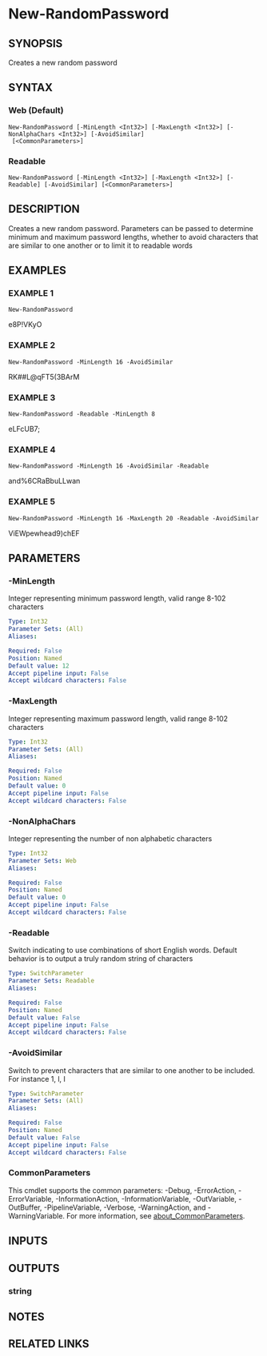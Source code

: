 ﻿---
external help file: PoshFunctions-help.xml
Module Name: poshfunctions
online version: http://code.google.com/apis/chart/infographics/docs/qr_codes.html
schema: 2.0.0
---

# New-RandomPassword

## SYNOPSIS
Creates a new random password

## SYNTAX

### Web (Default)
```
New-RandomPassword [-MinLength <Int32>] [-MaxLength <Int32>] [-NonAlphaChars <Int32>] [-AvoidSimilar]
 [<CommonParameters>]
```

### Readable
```
New-RandomPassword [-MinLength <Int32>] [-MaxLength <Int32>] [-Readable] [-AvoidSimilar] [<CommonParameters>]
```

## DESCRIPTION
Creates a new random password.
Parameters can be passed to determine minimum and maximum password lengths, whether to avoid characters that are similar to one another or to limit it to readable words

## EXAMPLES

### EXAMPLE 1
```
New-RandomPassword
```

e8P!VKyO

### EXAMPLE 2
```
New-RandomPassword -MinLength 16 -AvoidSimilar
```

RK##L@qFT5(3BArM

### EXAMPLE 3
```
New-RandomPassword -Readable -MinLength 8
```

eLFcUB7;

### EXAMPLE 4
```
New-RandomPassword -MinLength 16 -AvoidSimilar -Readable
```

and%6CRaBbuLLwan

### EXAMPLE 5
```
New-RandomPassword -MinLength 16 -MaxLength 20 -Readable -AvoidSimilar
```

ViEWpewhead9)chEF

## PARAMETERS

### -MinLength
Integer representing minimum password length, valid range 8-102 characters

```yaml
Type: Int32
Parameter Sets: (All)
Aliases:

Required: False
Position: Named
Default value: 12
Accept pipeline input: False
Accept wildcard characters: False
```

### -MaxLength
Integer representing maximum password length, valid range 8-102 characters

```yaml
Type: Int32
Parameter Sets: (All)
Aliases:

Required: False
Position: Named
Default value: 0
Accept pipeline input: False
Accept wildcard characters: False
```

### -NonAlphaChars
Integer representing the number of non alphabetic characters

```yaml
Type: Int32
Parameter Sets: Web
Aliases:

Required: False
Position: Named
Default value: 0
Accept pipeline input: False
Accept wildcard characters: False
```

### -Readable
Switch indicating to use combinations of short English words.
Default behavior is to output a truly random string of characters

```yaml
Type: SwitchParameter
Parameter Sets: Readable
Aliases:

Required: False
Position: Named
Default value: False
Accept pipeline input: False
Accept wildcard characters: False
```

### -AvoidSimilar
Switch to prevent characters that are similar to one another to be included.
For instance 1, l, I

```yaml
Type: SwitchParameter
Parameter Sets: (All)
Aliases:

Required: False
Position: Named
Default value: False
Accept pipeline input: False
Accept wildcard characters: False
```

### CommonParameters
This cmdlet supports the common parameters: -Debug, -ErrorAction, -ErrorVariable, -InformationAction, -InformationVariable, -OutVariable, -OutBuffer, -PipelineVariable, -Verbose, -WarningAction, and -WarningVariable. For more information, see [about_CommonParameters](http://go.microsoft.com/fwlink/?LinkID=113216).

## INPUTS

## OUTPUTS

### string
## NOTES

## RELATED LINKS

